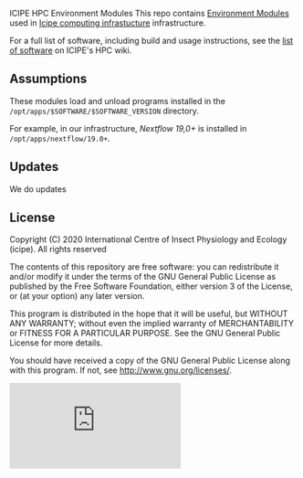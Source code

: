  ICIPE HPC Environment Modules
This repo contains [Environment Modules](http://modules.sourceforge.net) used in [Icipe computing infrastucture](http://hpc01.icipe.org/wordpress) infrastructure.

For a full list of software, including build and usage instructions, see the [list of software](http://hpc01.icipe.org/doku.php?id=wiki:list_of_software) on ICIPE's HPC wiki.

## Assumptions
These modules load and unload programs installed in the `/opt/apps/$SOFTWARE/$SOFTWARE_VERSION` directory.

For example, in our infrastructure, *Nextflow 19,0+* is installed in `/opt/apps/nextflow/19.0+`.

## Updates
We do updates 

## License
Copyright (C) 2020 International Centre of Insect Physiology and Ecology (icipe). All rights reserved

The contents of this repository are free software: you can redistribute
it and/or modify it under the terms of the GNU General Public License
as published by the Free Software Foundation, either version 3 of the
License, or (at your option) any later version.

This program is distributed in the hope that it will be useful,
but WITHOUT ANY WARRANTY; without even the implied warranty of
MERCHANTABILITY or FITNESS FOR A PARTICULAR PURPOSE.  See the
GNU General Public License for more details.

You should have received a copy of the GNU General Public License
along with this program.  If not, see <http://www.gnu.org/licenses/>.


![server status](https://github.com/mbbu/Hpc_environment_modules/blob/master/images/image.md)
